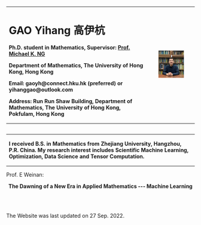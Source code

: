 <table border="0" align="left">
  <tr>
    <td width="75%">
      <h1>GAO Yihang 高伊杭</h1>
      <p align="left"><b>Ph.D. student in Mathematics, Supervisor: <a href="https://hkumath.hku.hk/~mng/">Prof. Michael K. NG</a></b></p>
      <p align="left"><b>Department of Mathematics, The University of Hong Kong, Hong Kong</b></p>
      <p align="left"><b>Email: gaoyh@connect.hku.hk (preferred)  or   yihanggao@outlook.com</b></p>
      <p align="left"><b>Address: Run Run Shaw Building, Department of Mathematics, The University of Hong Kong, Pokfulam, Hong Kong</b></p>
    </td>
    <td width="25%">
      <center>
      <img src="/GAOYihang_img.jpg" width="60%"> 
        </center>
    </td>
  </tr>
</table>
<table border="0" align="left">
<tr>
  <td>
  <p align="left"><b>
  I received B.S. in Mathematics from Zhejiang University, Hangzhou, P.R. China. My research interest includes Scientific Machine Learning, Optimization, Data Science and Tensor Computation. 
 </b></p>
    </td>
  </tr>
  </table>
  
 
 
 <br/>
 <br/>
 
 
<p align="left">Prof. E Weinan:</p>
<p align="center"> <strong>The Dawning of a New Era in Applied Mathematics --- Machine Learning </strong> </p>

  
  
  




<!--  
  <h2>Others</h2>
  Click for information about my [applying to graduate studies](./application.md) if you are interested. -->
  <br/>
  <br/>
  
 <div> 
  <p align="left"> The Website was last updated on 27 Sep. 2022. </p>
  </div>
